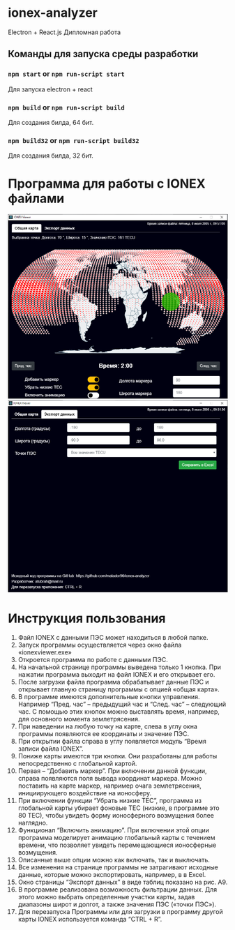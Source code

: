 # ionex-analyzer
Electron + React.js
Дипломная работа

## Команды для запуска среды разработки

### `npm start` or `npm run-script start`

Для запуска electron + react

### `npm build` or `npm run-script build`

Для создания билда, 64 бит. 

### `npm build32` or `npm run-script build32`

Для создания билда, 32 бит. 

# Программа для работы с IONEX файлами

![Иллюстрация к проекту](https://github.com/matador96/ionex-analyzer/blob/master/ReadMeFiles/1.png?raw=true)
![Иллюстрация к проекту](https://github.com/matador96/ionex-analyzer/blob/master/ReadMeFiles/2.png?raw=true)

# Инструкция пользования

1.	Файл IONEX с данными ПЭС может находиться в любой папке.
2.	Запуск программы осуществляется через окно файла «ionexviewer.exe»
3.	Откроется программа по работе с данными ПЭС. 
4.	На начальной странице программы выведена только 1 кнопка. При нажатии программа выходит на файл IONEX и его открывает его.
5.	После загрузки файла программа обрабатывает данные ПЭС и открывает главную страницу программы с опцией «общая карта». 
6.	В программе имеются дополнительные кнопки управления. Например “Пред. час” – предыдущий час и “След. час” – следующий час. С помощью этих кнопок можно выставлять время, например, для основного момента землетрясения. 
7.	При наведении на любую точку на карте, слева в углу окна программы появляются ее координаты и значение ПЭС.
8.	При открытии файла справа в углу появляется модуль “Время записи файла IONEX”.
9.	Пониже карты имеются три кнопки. Они разработаны для работы непосредственно с глобальной картой. 
10.	Первая – “Добавить маркер”. При включении данной функции, справа появляются поля вывода координат маркера. Можно поставить на карте маркер, например очага землетрясения, инициирующего воздействие на ионосферу. 
11.	При включении функции “Убрать низкие TEC”, программа из глобальной карты убирает фоновые TEC (низкие, в программе это 80 TEC), чтобы увидеть форму ионосферного возмущения более наглядно. 
12.	Функционал “Включить анимацию”. При включении этой опции программа моделирует анимацию глобальный карты с течением времени, что позволяет увидеть перемещающиеся ионосферные возмущения.
13.	Описанные выше опции можно как включать, так и выключать. 
14.	Все изменения на странице программы не затрагивают исходные данные, которые можно экспортировать, например, в в Excel.
15.	 Окно страницы “Экспорт данных” в виде таблиц показано на рис. А9. 
16. В программе реализована возможность фильтрации данных. Для этого можно выбрать определенные участки карты, задав диапазоны широт и долгот, а также значения ПЭС («точки ПЭС»).
17.	Для перезапуска Программы или для загрузки в программу другой карты IONEX используется команда “CTRL + R”.
